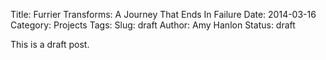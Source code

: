 Title: Furrier Transforms: A Journey That Ends In Failure
Date: 2014-03-16
Category: Projects
Tags: 
Slug: draft
Author: Amy Hanlon
Status: draft

This is a draft post.